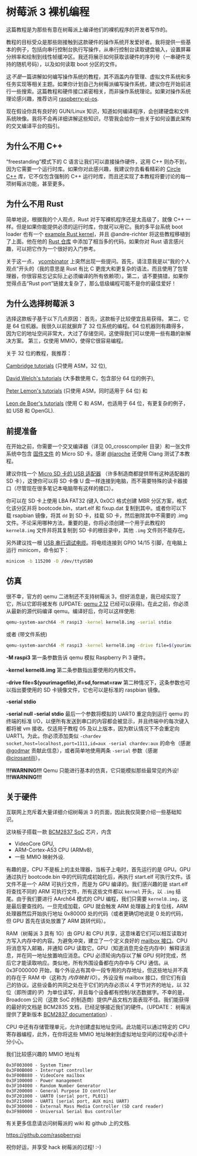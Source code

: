 树莓派 3 裸机编程
=================

这篇教程是为那些有意在树莓派上编译他们的裸机程序的开发者写作的。

教程的目标受众是那些刚接触到这款硬件的操作系统开发爱好者。我将提供一些基本的例子，包括向串行控制台执行写操作，从串行控制台读取键盘输入，设置屏幕分辨率和绘制到线性帧缓冲区。我还将展示如何获取该硬件的序列号（一串硬件支持的随机号码），以及如何读取 boot 分区的文件。

这*不是*一篇讲解如何编写操作系统的教程，其不涵盖内存管理、虚拟文件系统和多任务实现等相关主题。如果你计划自己为树莓派编写操作系统，建议你在开始前进行一些搜索。这篇教程和硬件接口紧密相关，而非操作系统理论。如果对操作系统理论感兴趣，推荐访问 [raspberry-pi-os](https://github.com/s-matyukevich/raspberry-pi-os).

现在假设你具有良好的 GUN/Linux 知识，知道如何编译程序，会创建硬盘和文件系统映像。我将不会再详细讲解这些知识，尽管我会给你一些关于如何设置此架构的交叉编译平台的指引。

为什么不用 C++
------

“freestanding”模式下的 C 语言让我们可以直接操作硬件，这用 C++ 则办不到，因为它需要一个运行时库。如果你对此感兴趣，我建议你去看看精彩的 [Circle C++](https://github.com/rsta2/circle) 库，它不仅包含强制的 C++ 运行时库，而且还实现了本教程将要讨论的每一项树莓派功能，甚至更多。  

为什么不用 Rust
------

简单地说，根据我的个人观点，Rust 对于写裸机程序还是太高级了，就像 C++ 一样。但是如果你能提供必须的运行时库，你就可以用它。我的多平台系统 boot loader 也有一个 [example Rust kernel](https://gitlab.com/bztsrc/bootboot)，并且 @andre-richter 将这些教程移植到了上面。他在他的 [Rust 仓库](https://github.com/rust-embedded/rust-raspi3-OS-tutorials) 中添加了相当多的代码，如果你对 Rust 语言感兴趣，可以把它作为一个很好的入门参考。  

关于这一点， [ycombinator](https://news.ycombinator.com/item?id=24637129) 上突然出现一些提问。首先，请注意我是以“我的个人观点”开头的（我的意思是 Rust 有比 C 更庞大和更复杂的语法，而且使用了包管理器，你很容易忘记实际上必须编译的所有依赖项）。第二，请不要搞错，如果你觉得点击“Rust port”链接太复杂了，那么低级编程可能不是你的最佳爱好！

为什么选择树莓派 3
-------------------

选择这款板子基于以下几点原因：
首先，这款板子比较便宜且易获得。 
第二，它是 64 位机器。我很久以前就摒弃了 32 位系统的编程。64 位机器则有趣得多，因为它的地址空间非常大，大过了存储空间，这使得我们可以使用一些有趣的新解决方案。
第三，仅使用 MMIO，使得它很容易编程。

关于 32 位的教程，我推荐：

[Cambridge tutorials](http://www.cl.cam.ac.uk/projects/raspberrypi/tutorials/os/) (只使用 ASM，32 位),

[David Welch's tutorials](https://github.com/dwelch67/raspberrypi) (大多数使用 C，包含部分 64 位的例子),

[Peter Lemon's tutorials](https://github.com/PeterLemon/RaspberryPi) (只使用 ASM，同时适用于 64 位)  和

[Leon de Boer's tutorials](https://github.com/LdB-ECM/Raspberry-Pi) (使用 C 和 ASM，也适用于 64 位，有更复杂的例子，如 USB 和 OpenGL).

前提准备
--------

在开始之前，你需要一个交叉编译器（详见 00_crosscompiler 目录）和一张文件系统中包含 [固件文件](https://github.com/raspberrypi/firmware/tree/master/boot) 的 Micro SD 卡。感谢 [@laroche](https://github.com/laroche) 还使用 Clang 测试了本教程。

建议你找一个 [Micro SD 卡的 USB 适配器](http://media.kingston.com/images/products/prodReader-FCR-MRG2-img.jpg) （许多制造商都提供带有这种适配器的 SD 卡），这使你可以将 SD 卡像 U 盘一样连接到电脑，而不需要特殊的读卡器接口（尽管现在很多笔记本电脑带有这样的接口）。

你可以在 SD 卡上使用 LBA FAT32 (键入 0x0C) 格式创建 MBR 分区方案，格式化该分区并将 bootcode.bin，start.elf 和 fixup.dat 复制到其中。或者你可以下载 rsapbian 镜像，将其 `dd` 到 SD 卡，挂载 SD 卡，然后删除其中不需要的 .img 文件。不论采用哪种方法，重要的是，你将必须创建一个用于此教程的 `kernel8.img` 文件并将其复制到 SD 卡的根目录中，其他 `.img` 文件则不能存在。

另外建议找一根 [USB 串行调试电缆](https://www.adafruit.com/product/954)。将电缆连接到 GPIO 14/15 引脚，在电脑上运行 minicom，命令如下：

```sh
minicom -b 115200 -D /dev/ttyUSB0
```

仿真
----

很不幸，官方的 qemu 二进制还不支持树莓派 3，但好消息是，我已经实现了它，所以它即将被发布 (UPDATE: [qemu 2.12](https://wiki.qemu.org/ChangeLog/2.12#ARM) 已经可以获得)。在此之前，你必须从最新的源代码编译 qemu。编译好后，你可以这样使用:

```sh
qemu-system-aarch64 -M raspi3 -kernel kernel8.img -serial stdio
```

或者 (带文件系统)

```sh
qemu-system-aarch64 -M raspi3 -kernel kernel8.img -drive file=$(yourimagefile),if=sd,format=raw -serial stdio
```
**-M raspi3**
第一条参数告诉 qemu 模拟 Raspberry Pi 3 硬件。

**-kernel kernel8.img**
第二条参数指出要使用的内核文件。

**-drive file=$(yourimagefile),if=sd,format=raw**
第二种情况下，这条参数也可以指出要使用的 SD 卡镜像文件，它也可以是标准的 raspbian 镜像。

**-serial stdio**

**-serial null -serial stdio**
最后一个参数将模拟的 UART0 重定向到运行 qemu 的终端的标准 I/O，以便所有发送到串口的内容都会被显示，并且终端中的每次键入都将被 vm 接收。仅适用于教程 05 及以上版本，因为默认情况下不会重定向 UART1。为此，你必须添加类似 `-chardev socket,host=localhost,port=1111,id=aux -serial chardev:aux` 的命令（感谢 [@godmar](https://github.com/godmar) 贡献此信息），或者简单地使用两条 `-serial` 参数（感谢  [@cirosantilli](https://github.com/cirosantilli)）。

**!!!WARNING!!!** Qemu 只能进行基本的仿真，它只能模拟那些最常见的外设! **!!!WARNING!!!**

关于硬件
--------

互联网上充斥着大量详细介绍树莓派 3 的页面，因此我仅简要介绍一些基础知识。

这块板子搭载一款 [BCM2837 SoC]() 芯片，内含

- VideoCore GPU,
- ARM-Cortex-A53 CPU (ARMv8),
- 一些 MMIO 映射外设.

有趣的是，CPU 不是板上的主处理器，当板子上电时，首先运行的是 GPU。GPU 通过执行 bootcode.bin 中的代码完成初始化后，再执行 start.elf 可执行文件。该文件不是一个 ARM 可执行文件，而是为 GPU 编译的。我们感兴趣的是 start.elf 将查找不同的 ARM 可执行文件，所有这些文件都以 `kernel` 开头，以 `.img` 结尾。由于我们要进行 AArch64 模式的 CPU 编程，我们只需要 `kernel8.img`，这是最后要查找的。一旦完成加载，GPU 就会触发 ARM 处理器上的复位线，ARM 处理器然后开始执行地址 0x80000 处的代码（或者更确切地说是 0 处的代码，但 GPU 首先在该处放置了 ARM 跳转代码）。

RAM（树莓派 3 具有 1G）由 GPU 和 CPU 共享，这意味着它们可以相互读取对方写入内存中的内容。为避免冲突，建立了一个定义良好的 [mailbox 接口](https://github.com/raspberrypi/firmware/wiki/Mailboxes)。CPU 将消息写入邮箱，并通知 GPU 读取它。GPU（知道消息完全在内存中）解释该消息，并在同一地址放置响应消息。CPU 必须轮询内存以了解 GPU 何时完成，然后它才能读取响应。类似地，所有外围设备都在内存中与 CPU 通信。从 0x3F000000 开始，每个外设占有其中一段专用的内存地址，但这些地址并不真的存在于 RAM 中（这称为 *内存映射 IO*）。外设没有 mailbox 接口，但它们有自己的协议。这些设备的共同之处在于它们的内存必须以 4 字节对齐的地址，以 32 位（即所谓的*字*）为单位读写，并且每个设备都有控制/状态数据字。不幸的是，Broadcom 公司（这款 SoC 的制造商）提供产品文档方面表现不佳。我们能获得的最好的文档是 BCM2835 文档，已经足够接近我们的硬件。（UPDATE： 树莓派提供了更新版本
[BCM2837 documentation](https://github.com/raspberrypi/documentation/files/1888662/)）.

CPU 中还有存储管理单元，允许创建虚拟地址空间。此功能可以通过特定的 CPU 寄存器编程，此外，在你将这些 MMIO 地址映射到虚拟地址空间的过程中必须十分小心。

我们比较感兴趣的 MMIO 地址有
```
0x3F003000 - System Timer
0x3F00B000 - Interrupt controller
0x3F00B880 - VideoCore mailbox
0x3F100000 - Power management
0x3F104000 - Random Number Generator
0x3F200000 - General Purpose IO controller
0x3F201000 - UART0 (serial port, PL011)
0x3F215000 - UART1 (serial port, AUX mini UART)
0x3F300000 - External Mass Media Controller (SD card reader)
0x3F980000 - Universal Serial Bus controller
```

有关更多信息请访问树莓派的 wiki 和 github 上的文档.

https://github.com/raspberrypi

祝你好运，并享受 hack 树莓派的过程! :-)
